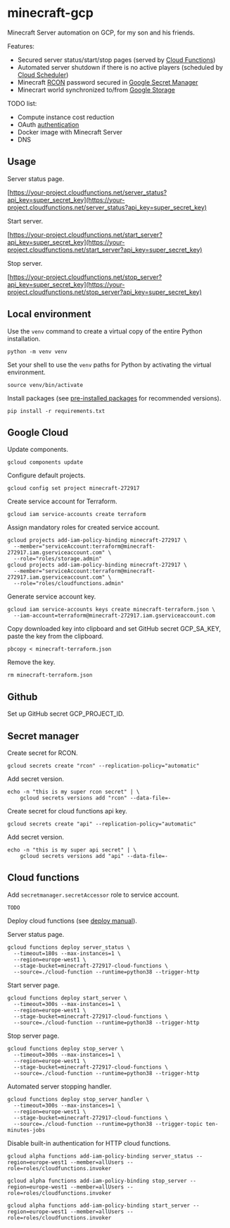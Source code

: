 # minecraft-gcp

Minecraft Server automation on GCP, for my son and his friends.

Features:
* Secured server status/start/stop pages (served by [Cloud Functions](https://cloud.google.com/functions/docs))
* Automated server shutdown if there is no active players (scheduled by [Cloud Scheduler](https://cloud.google.com/scheduler/docs))
* Minecraft [RCON](https://wiki.vg/RCON) password secured in [Google Secret Manager](https://cloud.google.com/secret-manager/docs)
* Minecrart world synchronized to/from [Google Storage](https://cloud.google.com/storage/docs)

TODO list:
* Compute instance cost reduction
* OAuth [authentication](https://cloud.google.com/functions/docs/securing/authenticating)
* Docker image with Minecraft Server
* DNS

## Usage

Server status page.

[https://your-project.cloudfunctions.net/server_status?api_key=super_secret_key](https://your-project.cloudfunctions.net/server_status?api_key=super_secret_key)

Start server.

[https://your-project.cloudfunctions.net/start_server?api_key=super_secret_key](https://your-project.cloudfunctions.net/start_server?api_key=super_secret_key)

Stop server.

[https://your-project.cloudfunctions.net/stop_server?api_key=super_secret_key](https://your-project.cloudfunctions.net/stop_server?api_key=super_secret_key)


## Local environment

Use the `venv` command to create a virtual copy of the entire Python installation. 

```shell
python -m venv venv
```

Set your shell to use the `venv` paths for Python by activating the virtual environment.

```shell
source venv/bin/activate
```

Install packages (see [pre-installed packages](https://cloud.google.com/functions/docs/writing/specifying-dependencies-python) for recommended versions).

```shell
pip install -r requirements.txt
```

## Google Cloud

Update components.

```shell
gcloud components update
```

Configure default projects.

```shell
gcloud config set project minecraft-272917
```

Create service account for Terraform.

```shell
gcloud iam service-accounts create terraform
```

Assign mandatory roles for created service account.

```shell
gcloud projects add-iam-policy-binding minecraft-272917 \
  --member="serviceAccount:terraform@minecraft-272917.iam.gserviceaccount.com" \
  --role="roles/storage.admin"
gcloud projects add-iam-policy-binding minecraft-272917 \
  --member="serviceAccount:terraform@minecraft-272917.iam.gserviceaccount.com" \
  --role="roles/cloudfunctions.admin"
```

Generate service account key.

```shell
gcloud iam service-accounts keys create minecraft-terraform.json \
  --iam-account=terraform@minecraft-272917.iam.gserviceaccount.com
```

Copy downloaded key into clipboard and set GitHub secret GCP_SA_KEY, paste the key from the clipboard.

```shell
pbcopy < minecraft-terraform.json
```

Remove the key.

```shell
rm minecraft-terraform.json
```

## Github

Set up GitHub secret GCP_PROJECT_ID.


## Secret manager

Create secret for RCON.

```shell script
gcloud secrets create "rcon" --replication-policy="automatic"
```

Add secret version.

```shell script
echo -n "this is my super rcon secret" | \
    gcloud secrets versions add "rcon" --data-file=-
```

Create secret for cloud functions api key.

```shell script
gcloud secrets create "api" --replication-policy="automatic"
```

Add secret version.

```shell script
echo -n "this is my super api secret" | \
    gcloud secrets versions add "api" --data-file=-
```

## Cloud functions

Add `secretmanager.secretAccessor` role to service account.

```shell script
TODO
```

Deploy cloud functions (see [deploy manual](https://cloud.google.com/sdk/gcloud/reference/functions/deploy)).

Server status page.

```shell script
gcloud functions deploy server_status \
  --timeout=180s --max-instances=1 \
  --region=europe-west1 \
  --stage-bucket=minecraft-272917-cloud-functions \
  --source=./cloud-function --runtime=python38 --trigger-http 
```

Start server page.

```shell script
gcloud functions deploy start_server \
  --timeout=300s --max-instances=1 \
  --region=europe-west1 \
  --stage-bucket=minecraft-272917-cloud-functions \
  --source=./cloud-function --runtime=python38 --trigger-http
```

Stop server page.

```shell script
gcloud functions deploy stop_server \
  --timeout=300s --max-instances=1 \
  --region=europe-west1 \
  --stage-bucket=minecraft-272917-cloud-functions \
  --source=./cloud-function --runtime=python38 --trigger-http
```

Automated server stopping handler.

```shell script
gcloud functions deploy stop_server_handler \
  --timeout=300s --max-instances=1 \
  --region=europe-west1 \
  --stage-bucket=minecraft-272917-cloud-functions \
  --source=./cloud-function --runtime=python38 --trigger-topic ten-minutes-jobs
```

Disable built-in authentication for HTTP cloud functions.

```shell script
gcloud alpha functions add-iam-policy-binding server_status --region=europe-west1 --member=allUsers --role=roles/cloudfunctions.invoker
```

```shell script
gcloud alpha functions add-iam-policy-binding stop_server --region=europe-west1 --member=allUsers --role=roles/cloudfunctions.invoker
```

```shell script
gcloud alpha functions add-iam-policy-binding start_server --region=europe-west1 --member=allUsers --role=roles/cloudfunctions.invoker
```
